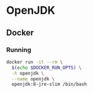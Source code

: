 # OpenJDK

## Docker

### Running

```sh
docker run -it --rm \
  $(echo $DOCKER_RUN_OPTS) \
  -h openjdk \
  --name openjdk \
  openjdk:8-jre-slim /bin/bash
```
